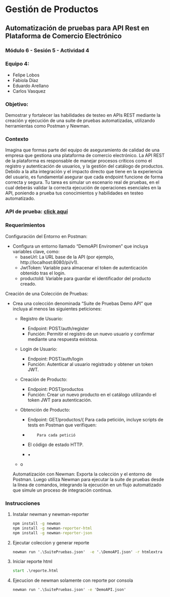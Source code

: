 # Gestión de Productos

## Automatización de pruebas para API Rest en Plataforma de Comercio Electrónico

### Módulo 6 - Sesión 5 - Actividad 4

### Equipo 4: 
- Felipe Lobos
- Fabiola Díaz
- Eduardo Arellano
- Carlos Vasquez

### Objetivo: 
Demostrar y fortalecer las habilidades de testeo en APIs REST mediante la creación y ejecución de una suite de pruebas automatizadas, utilizando herramientas como Postman y Newman.

### Contexto

Imagina que formas parte del equipo de aseguramiento de calidad de una empresa que gestiona una plataforma de comercio electrónico. La API REST de la plataforma es responsable de manejar procesos críticos como el registro y autenticación de usuarios, y la gestión del catálogo de productos. Debido a la alta integración y el impacto directo que tiene en la experiencia del usuario, es fundamental asegurar que cada endpoint funcione de forma correcta y segura. Tu tarea es simular un escenario real de pruebas, en el cual deberás validar la correcta ejecución de operaciones esenciales en la API, poniendo a prueba tus conocimientos y habilidades en testeo automatizado.

### API de prueba: [click aquí](https://github.com/fabyDiaz/Gestion-de-productos-y-usuarios.git)

### Requerimientos

Configuración del Entorno en Postman:
 - Configura un entorno llamado “DemoAPI Enviromen” que incluya variables clave, como:
    - baseUrl: La URL base de la API (por ejemplo, http://localhost:8080/pi/v1).
    - JwtToken: Variable para almacenar el token de autenticación obtenido tras el login.
    - productoId: Variable para guardar el identificador del producto creado.

Creación de una Colección de Pruebas:
- Crea una colección denominada “Suite de Pruebas Demo API” que incluya al menos las siguientes peticiones:
    - Registro de Usuario:
        - Endpoint: POST/auth/register
        - Función: Permitir el registro de un nuevo usuario y confirmar mediante una respuesta existosa.
    - Login de Usuario:
        - Endpoint: POST/auth/login
        - Función: Autenticar al usuario registrado y obtener un token JWT.
    - Creación de Producto:
        - Endpoint: POST/productos
        - Función: Crear un nuevo producto en el catálogo utilizando el token JWT para autenticación.
    - Obtención de Producto:
        - Endpoint: GET/productos/{ Para cada petición, incluye scripts de tests en Postman que verifiquen:
        -         Para cada petició
        - El código de estado HTTP.

        - ▪

    - o

    Automatización con Newman:
Exporta la colección y el entorno de Postman. Luego utiliza Newman para ejecutar la suite de pruebas desde la línea de comandos, integrando la ejecución en un flujo automatizado que simule un proceso de integración continua.

### Instrucciones 
1. Instalar newman y newman-reporter
    ````cmd
    npm install -g newman
    npm install -g newman-reporter-html
    npm install -g newman-reporter-json
    ````
2. Ejecutar coleccion y generar reporte
    ```cmd
    newman run '.\SuitePruebas.json'  -e '.\DemoAPI.json' -r htmlextra --reporter-htmlextra-export reporte.html 
    ```
3. Iniciar reporte html
    ````cmd
    start .\reporte.html 

4. Ejecucion de newman solamente con reporte por consola
    ````cmd
    newman run '.\SuitePruebas.json' -e 'DemoAPI.json'
    ````
